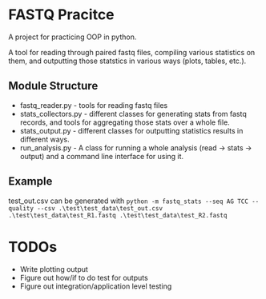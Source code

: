 # FASTQ Pracitce
A project for practicing OOP in python.

A tool for reading through paired fastq files, compiling various statistics on them, and outputting those statstics in various ways (plots, tables, etc.).

## Module Structure
* fastq_reader.py - tools for reading fastq files
* stats_collectors.py - different classes for generating stats from fastq records, and tools for aggregating those stats over a whole file.
* stats_output.py - different classes for outputting statistics results in different ways.
* run_analysis.py - A class for running a whole analysis (read -> stats -> output) and a command line interface for using it.

## Example
test_out.csv can be generated with `python -m fastq_stats --seq AG TCC --quality --csv .\test\test_data\test_out.csv .\test\test_data\test_R1.fastq .\test\test_data\test_R2.fastq`

# TODOs
* Write plotting output
* Figure out how/if to do test for outputs
* Figure out integration/application level testing